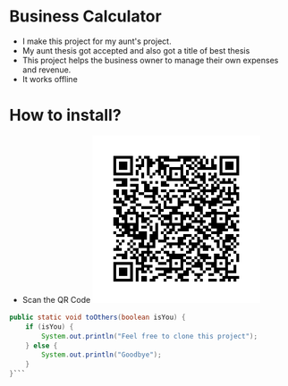 # Business Calculator

- I make this project for my aunt's project.
- My aunt thesis got accepted and also got a title of best thesis
- This project helps the business owner to manage their own expenses and revenue.
- It works offline

# How to install?

- Scan the QR Code
  ![qr_code](https://github.com/usernameNiD4niel/BusinessCalculator/blob/main/app/src/main/res/drawable/frame.png)

````java
public static void toOthers(boolean isYou) {
    if (isYou) {
        System.out.println("Feel free to clone this project");
    } else {
        System.out.println("Goodbye");
    }
}```

````
